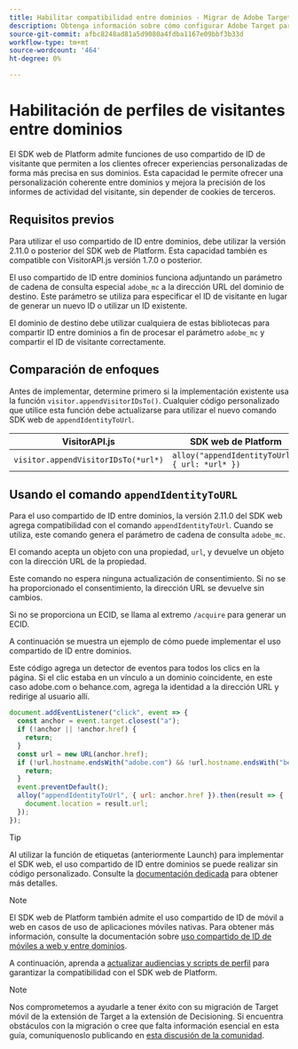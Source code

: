 ```yaml
---
title: Habilitar compatibilidad entre dominios - Migrar de Adobe Target a Adobe Journey Optimizer - Extensión de Decisioning Mobile
description: Obtenga información sobre cómo configurar Adobe Target para aplicaciones móviles y entre dominios en escenarios de explorador web mediante el SDK web de Experience Platform.
source-git-commit: afbc8248ad81a5d9080a4fdba1167e09bbf3b33d
workflow-type: tm+mt
source-wordcount: '464'
ht-degree: 0%

---
```


# Habilitación de perfiles de visitantes entre dominios

El SDK web de Platform admite funciones de uso compartido de ID de visitante que permiten a los clientes ofrecer experiencias personalizadas de forma más precisa en sus dominios. Esta capacidad le permite ofrecer una personalización coherente entre dominios y mejora la precisión de los informes de actividad del visitante, sin depender de cookies de terceros.

## Requisitos previos

Para utilizar el uso compartido de ID entre dominios, debe utilizar la versión 2.11.0 o posterior del SDK web de Platform. Esta capacidad también es compatible con VisitorAPI.js versión 1.7.0 o posterior.

El uso compartido de ID entre dominios funciona adjuntando un parámetro de cadena de consulta especial `adobe_mc` a la dirección URL del dominio de destino. Este parámetro se utiliza para especificar el ID de visitante en lugar de generar un nuevo ID o utilizar un ID existente.

El dominio de destino debe utilizar cualquiera de estas bibliotecas para compartir ID entre dominios a fin de procesar el parámetro `adobe_mc` y compartir el ID de visitante correctamente.

## Comparación de enfoques

Antes de implementar, determine primero si la implementación existente usa la función `visitor.appendVisitorIDsTo()`. Cualquier código personalizado que utilice esta función debe actualizarse para utilizar el nuevo comando SDK web de `appendIdentityToUrl`.

| VisitorAPI.js | SDK web de Platform |
| --- | --- |
| `visitor.appendVisitorIDsTo(*url*)` | `alloy("appendIdentityToUrl", { url: *url* })` |

## Usando el comando `appendIdentityToURL`

Para el uso compartido de ID entre dominios, la versión 2.11.0 del SDK web agrega compatibilidad con el comando `appendIdentityToUrl`. Cuando se utiliza, este comando genera el parámetro de cadena de consulta `adobe_mc`.

El comando acepta un objeto con una propiedad, `url`, y devuelve un objeto con la dirección URL de la propiedad.

Este comando no espera ninguna actualización de consentimiento. Si no se ha proporcionado el consentimiento, la dirección URL se devuelve sin cambios.

Si no se proporciona un ECID, se llama al extremo `/acquire` para generar un ECID.

A continuación se muestra un ejemplo de cómo puede implementar el uso compartido de ID entre dominios.

Este código agrega un detector de eventos para todos los clics en la página. Si el clic estaba en un vínculo a un dominio coincidente, en este caso adobe.com o behance.com, agrega la identidad a la dirección URL y redirige al usuario allí.

```Javascript
document.addEventListener("click", event => {
  const anchor = event.target.closest("a");
  if (!anchor || !anchor.href) {
    return;
  }
  const url = new URL(anchor.href);
  if (!url.hostname.endsWith("adobe.com") && !url.hostname.endsWith("behance.com")) {
    return;
  }
  event.preventDefault();
  alloy("appendIdentityToUrl", { url: anchor.href }).then(result => {
    document.location = result.url;
  });
});
```

>[!TIP]
>
>Al utilizar la función de etiquetas (anteriormente Launch) para implementar el SDK web, el uso compartido de ID entre dominios se puede realizar sin código personalizado. Consulte la [documentación dedicada](https://experienceleague.adobe.com/docs/experience-platform/edge/identity/id-sharing.html#tags-extension) para obtener más detalles.

>[!NOTE]
>
>El SDK web de Platform también admite el uso compartido de ID de móvil a web en casos de uso de aplicaciones móviles nativas. Para obtener más información, consulte la documentación sobre [uso compartido de ID de móviles a web y entre dominios](https://experienceleague.adobe.com/docs/experience-platform/edge/identity/id-sharing.html).

A continuación, aprenda a [actualizar audiencias y scripts de perfil](update-audiences.md) para garantizar la compatibilidad con el SDK web de Platform.

>[!NOTE]
>
>Nos comprometemos a ayudarle a tener éxito con su migración de Target móvil de la extensión de Target a la extensión de Decisioning. Si encuentra obstáculos con la migración o cree que falta información esencial en esta guía, comuníquenoslo publicando en [esta discusión de la comunidad](https://experienceleaguecommunities.adobe.com/t5/adobe-experience-platform-data/tutorial-discussion-migrate-target-from-at-js-to-web-sdk/m-p/575587#M463).
